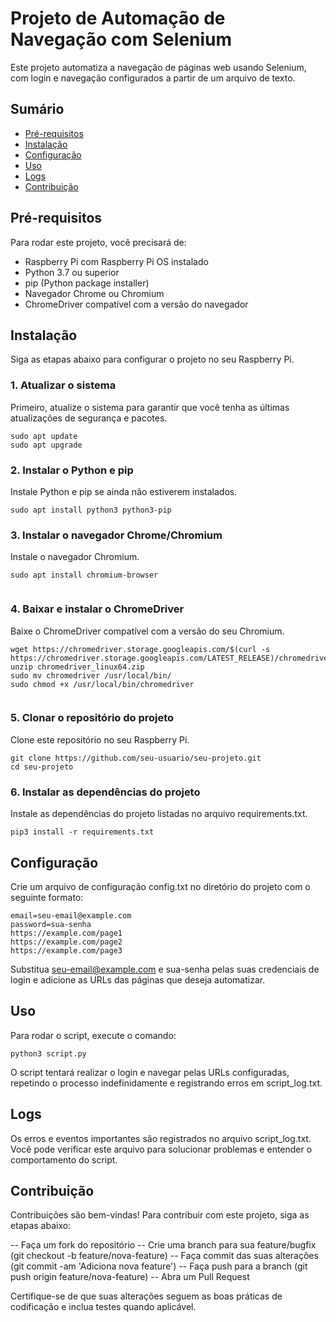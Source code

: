 # Projeto de Automação de Navegação com Selenium

Este projeto automatiza a navegação de páginas web usando Selenium, com login e navegação configurados a partir de um arquivo de texto.

## Sumário

- [Pré-requisitos](#pré-requisitos)
- [Instalação](#instalação)
- [Configuração](#configuração)
- [Uso](#uso)
- [Logs](#logs)
- [Contribuição](#contribuição)

## Pré-requisitos

Para rodar este projeto, você precisará de:

- Raspberry Pi com Raspberry Pi OS instalado
- Python 3.7 ou superior
- pip (Python package installer)
- Navegador Chrome ou Chromium
- ChromeDriver compatível com a versão do navegador

## Instalação

Siga as etapas abaixo para configurar o projeto no seu Raspberry Pi.

### 1. Atualizar o sistema

Primeiro, atualize o sistema para garantir que você tenha as últimas atualizações de segurança e pacotes.

```
sudo apt update
sudo apt upgrade
```

### 2. Instalar o Python e pip
Instale Python e pip se ainda não estiverem instalados.

```
sudo apt install python3 python3-pip

```

### 3. Instalar o navegador Chrome/Chromium
Instale o navegador Chromium.

```
sudo apt install chromium-browser


```

### 4. Baixar e instalar o ChromeDriver
Baixe o ChromeDriver compatível com a versão do seu Chromium.

```
wget https://chromedriver.storage.googleapis.com/$(curl -s https://chromedriver.storage.googleapis.com/LATEST_RELEASE)/chromedriver_linux64.zip
unzip chromedriver_linux64.zip
sudo mv chromedriver /usr/local/bin/
sudo chmod +x /usr/local/bin/chromedriver


```

### 5. Clonar o repositório do projeto
Clone este repositório no seu Raspberry Pi.
```
git clone https://github.com/seu-usuario/seu-projeto.git
cd seu-projeto

```

### 6. Instalar as dependências do projeto
Instale as dependências do projeto listadas no arquivo requirements.txt.

```
pip3 install -r requirements.txt

```
## Configuração
Crie um arquivo de configuração config.txt no diretório do projeto com o seguinte formato:

```
email=seu-email@example.com
password=sua-senha
https://example.com/page1
https://example.com/page2
https://example.com/page3

```

Substitua seu-email@example.com e sua-senha pelas suas credenciais de login e adicione as URLs das páginas que deseja automatizar.

## Uso
Para rodar o script, execute o comando:

```
python3 script.py

```

O script tentará realizar o login e navegar pelas URLs configuradas, repetindo o processo indefinidamente e registrando erros em script_log.txt.

## Logs
Os erros e eventos importantes são registrados no arquivo script_log.txt. Você pode verificar este arquivo para solucionar problemas e entender o comportamento do script.

## Contribuição
Contribuições são bem-vindas! Para contribuir com este projeto, siga as etapas abaixo:

-- Faça um fork do repositório
-- Crie uma branch para sua feature/bugfix (git checkout -b feature/nova-feature)
-- Faça commit das suas alterações (git commit -am 'Adiciona nova feature')
-- Faça push para a branch (git push origin feature/nova-feature)
-- Abra um Pull Request

Certifique-se de que suas alterações seguem as boas práticas de codificação e inclua testes quando aplicável.